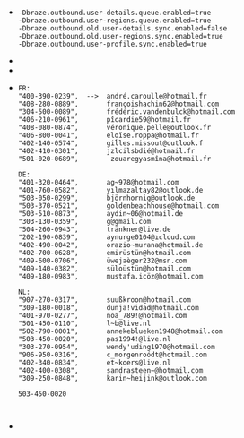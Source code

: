 - ```
  -Dbraze.outbound.user-details.queue.enabled=true 
  -Dbraze.outbound.user-regions.queue.enabled=true 
  -Dbraze.outbound.old.user-details.sync.enabled=false 
  -Dbraze.outbound.old.user-regions.sync.enabled=true
  -Dbraze.outbound.user-profile.sync.enabled=true
  ```
-
-
- ```
  FR: 
  "400-390-0239",  --> 	andré.caroulle@hotmail.fr
  "408-280-0889",      	françoishachin62@hotmail.com
  "304-500-0089",		frédéric.vandenbulck@hotmail.com
  "406-210-0961",    	pîcardie59@hotmail.fr
  "408-080-0874",		véronique.pelle@outlook.fr
  "406-800-0041",		eloïse.roppa@hotmail.fr
  "402-140-0574",		giĺles.missout@outlook.f
  "402-410-0301",		jzlcilsbdié@hotmail.fr
  "501-020-0689",        zouaregyasmîna@hotmail.fr
  
  DE: 	
  "401-320-0464",		ag~978@hotmail.com
  "401-760-0582",		yılmazaltay82@outlook.de
  "503-050-0299",		björnhornig@outlook.de
  "503-370-0521",		ģoldenbeachhouse@hotmail.com
  "503-510-0873",		aydin~06@hotmail.de
  "303-130-0359",		g@gmail.com
  "504-260-0943",		tränkner@live.de
  "202-190-0839",		aynurge0104@ıcloud.com
  "402-490-0042",		orazio~murana@hotmail.de
  "402-700-0628",		emirüstün@hotmail.com
  "409-600-0706",		üwejaèger232@msn.com
  "409-140-0382",		süloüstün@hotmail.com
  "409-180-0983",		mustafa.icöz@hotmail.com
  
  NL:
  "907-270-0317",		suußkroon@hotmail.com
  "309-180-0018",		dunja!vidad@hotmail.com
  "401-970-0277",		noa_789!@hotmail.com
  "501-450-0110",		l~b@live.nl
  "502-790-0001",		annekebĺueken1948@hotmail.com
  "503-450-0020",		pas1994!@live.nl
  "303-270-0954",		wendy'uding1970@hotmail.com
  "906-950-0316",		c_morgenroódt@hotmail.com
  "402-340-0834",		et~koers@live.nl
  "402-400-0308",		sandrasteen~@hotmail.com
  "309-250-0848",		karin~heijink@outlook.com
  
  503-450-0020
   
   
  ```
-